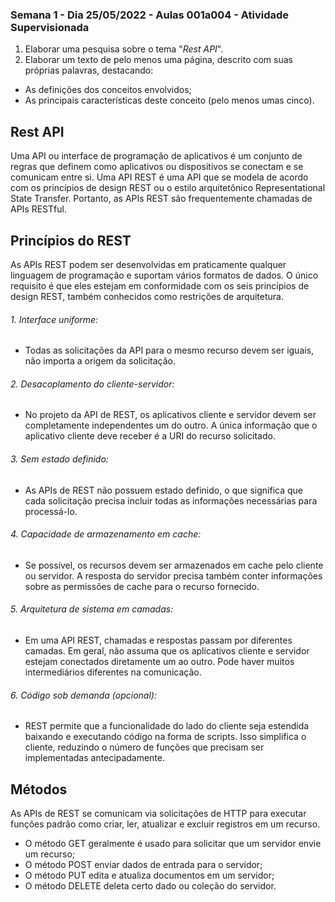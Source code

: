 ### Semana 1 - Dia 25/05/2022 - Aulas 001a004 - Atividade Supervisionada


1. Elaborar uma pesquisa sobre o tema "_Rest API_".
2. Elaborar um texto de pelo menos uma página, descrito com suas próprias palavras, destacando:
* As definições dos conceitos envolvidos;
* As principais características deste conceito (pelo menos umas cinco).

## Rest API
Uma API ou interface de programação de aplicativos é um conjunto de regras que definem como aplicativos ou dispositivos se conectam e se comunicam entre si. Uma API REST é uma API que se modela de acordo com os princípios de design REST ou o estilo arquitetônico Representational State Transfer. Portanto, as APIs REST são frequentemente chamadas de APIs RESTful.
## Princípios do REST
As APIs REST podem ser desenvolvidas em praticamente qualquer linguagem de programação e suportam vários formatos de dados. O único requisito é que eles estejam em conformidade com os seis princípios de design REST, também conhecidos como restrições de arquitetura.
###### 1. Interface uniforme:
* Todas as solicitações da API para o mesmo recurso devem ser iguais, não importa a origem da solicitação.
###### 2. Desacoplamento do cliente-servidor:
* No projeto da API de REST, os aplicativos cliente e servidor devem ser completamente independentes um do outro. A única informação que o aplicativo cliente deve receber é a URI do recurso solicitado.
###### 3. Sem estado definido:
* As APIs de REST não possuem estado definido, o que significa que cada solicitação precisa incluir todas as informações necessárias para processá-lo.
###### 4. Capacidade de armazenamento em cache:
* Se possível, os recursos devem ser armazenados em cache pelo cliente ou servidor. A resposta do servidor precisa também conter informações sobre as permissões de cache para o recurso fornecido.
###### 5. Arquitetura de sistema em camadas:
* Em uma API REST, chamadas e respostas passam por diferentes camadas. Em geral, não assuma que os aplicativos cliente e servidor estejam conectados diretamente um ao outro. Pode haver muitos intermediários diferentes na comunicação.
###### 6. Código sob demanda (opcional):
* REST permite que a funcionalidade do lado do cliente seja estendida baixando e executando código na forma de scripts. Isso simplifica o cliente, reduzindo o número de funções que precisam ser implementadas antecipadamente.
## Métodos
As APIs de REST se comunicam via solicitações de HTTP para executar funções padrão como criar, ler, atualizar e excluir registros  em um recurso.
* O método GET geralmente é usado para solicitar que um servidor envie um recurso;
* O método POST  enviar dados de entrada para o servidor;
* O método PUT edita e atualiza documentos em um servidor;
* O método DELETE deleta certo dado ou coleção do servidor.